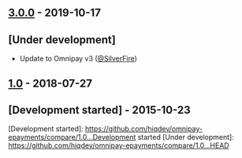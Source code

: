 ## [3.0.0] - 2019-10-17

## [Under development]

- Update to Omnipay v3 ([@SilverFire])

## [1.0] - 2018-07-27

## [Development started] - 2015-10-23

[@hiqsol]: https://github.com/hiqsol
[sol@hiqdev.com]: https://github.com/hiqsol
[@SilverFire]: https://github.com/SilverFire
[d.naumenko.a@gmail.com]: https://github.com/SilverFire
[@tafid]: https://github.com/tafid
[andreyklochok@gmail.com]: https://github.com/tafid
[@BladeRoot]: https://github.com/BladeRoot
[bladeroot@gmail.com]: https://github.com/BladeRoot
[1.0]: https://github.com/hiqdev/omnipay-epayments/releases/tag/1.0
[3.0.0]: https://github.com/hiqdev/omnipay-epayments/releases/tag/3.0.0
[Development started]: https://github.com/hiqdev/omnipay-epayments/compare/1.0...Development started
[Under development]: https://github.com/hiqdev/omnipay-epayments/compare/1.0...HEAD
